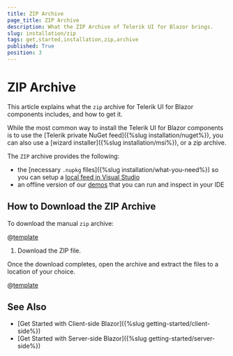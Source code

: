 ```yaml
---
title: ZIP Archive
page_title: ZIP Archive
description: What the ZIP Archive of Telerik UI for Blazor brings.
slug: installation/zip
tags: get,started,installation,zip,archive
published: True
position: 3
---
```


# ZIP Archive

This article explains what the `zip` archive for Telerik UI for Blazor components includes, and how to get it.

While the most common way to install the Telerik UI for Blazor components is to use the [Telerik private NuGet feed]({%slug installation/nuget%}), you can also use a [wizard installer]({%slug installation/msi%}), or a zip archive.

The `ZIP` archive provides the following:

* the [necessary `.nupkg` files]({%slug installation/what-you-need%}) so you can setup a [local feed in Visual Studio](#set-up-a-local-nuget-feed-in-visual-studio)
* an offline version of our [demos](https://demos.telerik.com/blazor-ui) that you can run and inspect in your IDE


## How to Download the ZIP Archive

To download the manual `zip` archive:

@[template](/_contentTemplates/common/get-started.md#navigate-account)

1. Download the ZIP file.

Once the download completes, open the archive and extract the files to a location of your choice.

@[template](/_contentTemplates/common/get-started.md#setup-local-feed-vs)


## See Also

* [Get Started with Client-side Blazor]({%slug getting-started/client-side%})
* [Get Started with Server-side Blazor]({%slug getting-started/server-side%})

